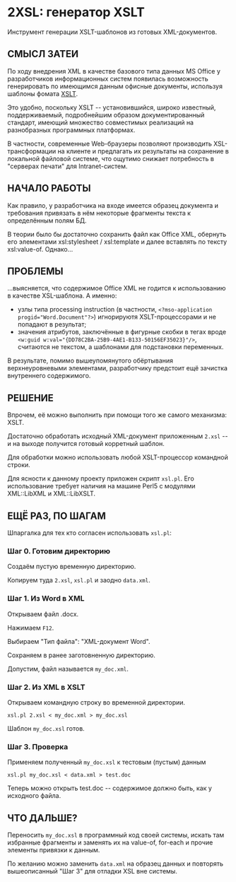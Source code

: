 2XSL: генератор XSLT
====================

Инструмент генерации XSLT-шаблонов из готовых XML-документов.

СМЫСЛ ЗАТЕИ
-----------

По ходу внедрения XML в качестве базового типа данных MS Office у разработчиков информационных систем появилась возможность генерировать по имеющимся данным офисные документы, используя шаблоны фомата [XSLT](https://www.w3.org/TR/xslt).

Это удобно, поскольку XSLT -- установившийся, широко известный, поддерживаемый, подробнейшим образом документированный стандарт, имеющий множество совместимых реализаций на разнобразных программных платформах.

В частности, современные Web-браузеры позволяют производить XSL-трансформации на клиенте и предлагать их результаты на сохранение в локальной файловой системе, что ощутимо снижает потребность в "серверах печати" для Intranet-систем.

НАЧАЛО РАБОТЫ
-------------

Как правило, у разработчика на входе имеется образец документа и требования привязать в нём некоторые фрагменты текста к определённым полям БД.

В теории было бы достаточно сохранить файл как Office XML, обернуть его элементами xsl:stylesheet / xsl:template и далее вставлять по тексту xsl:value-of. Однако...

ПРОБЛЕМЫ
--------

...выясняется, что содержимое Office XML не годится к использованию в качестве XSL-шаблона. А именно:

* узлы типа processing instruction (в частности, `<?mso-application progid="Word.Document"?>`) игнорируютя XSLT-процессорами и не попадают в результат;
* значения атрибутов, заключённые в фигурные скобки в тегах вроде `<w:guid w:val="{DD78C2BA-25B9-4AE1-B133-50156EF35023}"/>`, считаются не текстом, а шаблонами для подстановки переменных.

В результате, помимо вышеупомянутого обёртывания верхнеуровневыми элементами, разработчику предстоит ещё зачистка внутреннего содержимого.

РЕШЕНИЕ
-------

Впрочем, её можно выполнить при помощи того же самого механизма: XSLT.

Достаточно обработать исходный XML-документ приложенным `2.xsl` -- и на выходе получится готовый корретный шаблон.

Для обработки можно использовать любой XSLT-процессор командной строки.

Для ясности к данному проекту приложен скрипт `xsl.pl`. Его использование требует наличия на машине Perl5 с модулями XML::LibXML и XML::LibXSLT.

ЕЩЁ РАЗ, ПО ШАГАМ
-----------------

Шпаргалка для тех кто согласен использовать `xsl.pl`:

### Шаг 0. Готовим директорию

Создаём пустую временную директорию.

Копируем туда `2.xsl`, `xsl.pl` и заодно `data.xml`.

### Шаг 1. Из Word в XML

Открываем файл .docx.

Нажимаем `F12`.

Выбираем "Тип файла": "XML-документ Word".

Сохраняем в ранее заготовненную директорию.

Допустим, файл называется `my_doc.xml`.

### Шаг 2. Из XML в XSLT

Открываем командную строку во временной директории.

`xsl.pl 2.xsl < my_doc.xml > my_doc.xsl`
 
Шаблон `my_doc.xsl` готов.

### Шаг 3. Проверка

Применяем полученный `my_doc.xsl` к тестовым (пустым) данным

`xsl.pl my_doc.xsl < data.xml > test.doc`

Теперь можно открыть test.doc -- содержимое должно быть, как у исходного файла.

ЧТО ДАЛЬШЕ?
-----------

Переносить `my_doc.xsl` в программный код своей системы, искать там избранные фрагменты и заменять их на value-of, for-each и прочие элементы привязки к данным.

По желанию можно заменить `data.xml` на образец данных и повторять вышеописанный "Шаг 3" для отладки XSL вне системы.
